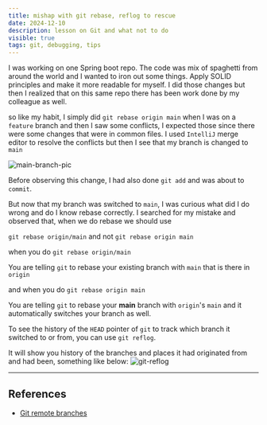 ```yaml
---
title: mishap with git rebase, reflog to rescue
date: 2024-12-10
description: lesson on Git and what not to do 
visible: true
tags: git, debugging, tips
---
```


I was working on one Spring boot repo. The code was mix of spaghetti from around the world and I wanted to iron out some things.
Apply SOLID principles and make it more readable for myself. I did those changes but then I realized that on this same repo there has 
been work done by my colleague as well.

so like my habit, I simply did
`git rebase origin main` when I was on a `feature` branch and then I saw some conflicts, I expected those since there were some changes that were in common files. I used `IntelliJ` merge editor to resolve the conflicts but then I see that my branch is changed to `main`

![main-branch-pic](/blog-pic/main-branch.png)

Before observing this change, I had also done `git add` and was about to `commit`.

But now that my branch was switched to `main`, I was curious what did I do wrong and do I know rebase correctly. I searched for my mistake and observed that, when we do rebase
we should use

`git rebase origin/main` and not `git rebase origin main`

when you do `git rebase origin/main`

You are telling `git` to rebase your existing branch with `main` that is there in `origin`

and when you do `git rebase origin main` 

You are telling `git` to rebase your __main__ branch with `origin`'s `main` and it automatically switches your branch as well.

To see the history of the `HEAD` pointer of `git` to track which branch it switched to or from, you can use `git reflog`.

It will show you history of the branches and places it had originated from and had been, something like below:
![git-reflog](/blog-pic/git-reflog.png)






---- 

## References

- [Git remote branches](https://git-scm.com/book/en/v2/Git-Branching-Remote-Branches)
